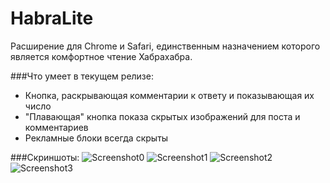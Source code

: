# HabraLite
Расширение для Chrome и Safari, единственным назначением которого является комфортное чтение Хабрахабра.

###Что умеет в текущем релизе:

* Кнопка, раскрывающая комментарии к ответу и показывающая их число
* "Плавающая" кнопка показа скрытых изображений для поста и комментариев
* Рекламные блоки всегда скрыты

###Скриншоты:
![Screenshot0](http://lite.glebcha.ru/img/wascomments.png "Screenshot0")
![Screenshot1](http://lite.glebcha.ru/img/iscomments.png "Screenshot1")
![Screenshot2](http://lite.glebcha.ru/img/wasimg.png "Screenshot2")
![Screenshot3](http://lite.glebcha.ru/img/isimg.png "Screenshot3")

